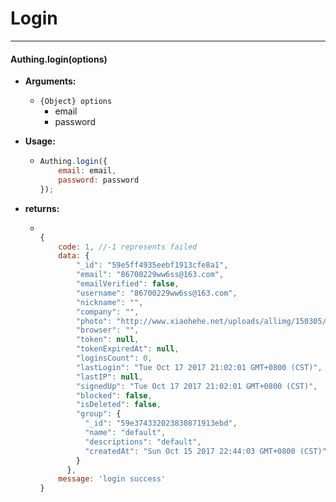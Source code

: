 # Login

----------

#### Authing.login(options)

- **Arguments:**

  - ```{Object} options```
    - email
    - password

- **Usage:**

  - ``` javascript
	Authing.login({
		email: email,
		password: password
	});
  	```

- **returns:**

  - ``` javascript

  	{
  		code: 1, //-1 represents failed
  		data: {
	        "_id": "59e5ff4935eebf1913cfe8a1",
	        "email": "86700229ww6ss@163.com",
	        "emailVerified": false,
	        "username": "86700229ww6ss@163.com",
	        "nickname": "",
	        "company": "",
	        "photo": "http://www.xiaohehe.net/uploads/allimg/150305/304-1503051H136.png",
	        "browser": "",
	        "token": null,
	        "tokenExpiredAt": null,
	        "loginsCount": 0,
	        "lastLogin": "Tue Oct 17 2017 21:02:01 GMT+0800 (CST)",
	        "lastIP": null,
	        "signedUp": "Tue Oct 17 2017 21:02:01 GMT+0800 (CST)",
	        "blocked": false,
	        "isDeleted": false,
	        "group": {
	          "_id": "59e374332023830871913ebd",
	          "name": "default",
	          "descriptions": "default",
	          "createdAt": "Sun Oct 15 2017 22:44:03 GMT+0800 (CST)"
	        }
	      },
  		message: 'login success'
  	}

    ```